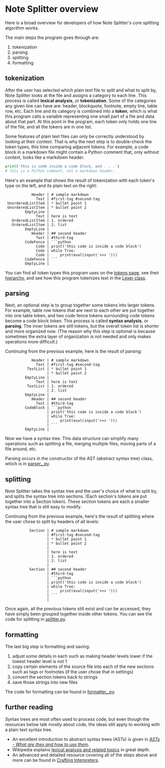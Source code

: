 # Note Splitter overview

Here is a broad overview for developers of how Note Splitter's core splitting algorithm works.

The main steps the program goes through are:  
1. tokenization
2. parsing
3. splitting
4. formatting

## tokenization
After the user has selected which plain text file to split and what to split by, Note Splitter looks at the file and assigns a category to each line. This process is called **lexical analysis**, or **tokenization**. Some of the categories any given line can have are: header, blockquote, footnote, empty line, table row, etc. Each line and its category is combined into a **token**, which is what this program calls a variable representing one small part of a file and data about that part. At this point in the program, each token only holds one line of the file, and all the tokens are in one list.

Some features of plain text files can only be correctly understood by looking at their context. That is why the next step is to double-check the token types, this time comparing adjacent tokens. For example, a code block in a markdown file might contain a Python comment that, only without context, looks like a markdown header.

```python
print('this is code inside a code block, and . . .')
# this is a Python comment, not a markdown header.  
```

Here's an example that shows the result of tokenization with each token's type on the left, and its plain text on the right:

```
            Header | # sample markdown
              Text | #first-tag #second-tag
 UnorderedListItem | * bullet point 1
 UnorderedListItem | * bullet point 2
         EmptyLine |
              Text | here is text
   OrderedListItem | 1. ordered
   OrderedListItem | 2. list
         EmptyLine |
            Header | ## second header
              Text | #third-tag
         CodeFence | ```python
              Code | print('this code is inside a code block')
              Code | while True:
              Code |     print(eval(input('>>> ')))
         CodeFence | ```
         EmptyLine |
```

You can find all token types this program uses on the [tokens page](note_splitter.tokens.rst), see their [hierarchy](token-hierarchy.md), and see how this program tokenizes text in the [Lexer class](https://github.com/wheelercj/note-splitter/blob/main/src/note_splitter/lexer.py).

## parsing
Next, an optional step is to group together some tokens into larger tokens. For example, table row tokens that are next to each other are put together into one table token, and two code fence tokens surrounding code tokens become a code block token. This process is called **syntax analysis**, or **parsing**. The inner tokens are still tokens, but the overall token list is shorter and more organized now. (The reason why this step is optional is because sometimes the extra layer of organization is not needed and only makes operations more difficult.)

Continuing from the previous example, here is the result of parsing:

```
            Header | # sample markdown
              Text | #first-tag #second-tag
          TextList | * bullet point 1
                   | * bullet point 2
         EmptyLine | 
              Text | here is text
          TextList | 1. ordered
                   | 2. list
         EmptyLine | 
            Header | ## second header
              Text | #third-tag
         CodeBlock | ```python
                   | print('this code is inside a code block')
                   | while True:
                   |     print(eval(input('>>> ')))
                   | ```
         EmptyLine |
```

Now we have a syntax tree. This data structure can simplify many operations such as splitting a file, merging multiple files, moving parts of a file around, etc.

Parsing occurs in the constructor of the AST (abstract syntax tree) class, which is in [parser_.py](https://github.com/wheelercj/note-splitter/blob/main/src/note_splitter/parser_.py).

## splitting
Note Splitter takes the syntax tree and the user's choice of what to split by, and splits the syntax tree into sections. (Each section's tokens are put together into a Section token). These section tokens are each a smaller syntax tree that is still easy to modify.

Continuing from the previous example, here's the result of splitting where the user chose to split by headers of all levels:

```
           Section | # sample markdown
                   | #first-tag #second-tag
                   | * bullet point 1
                   | * bullet point 2
                   |
                   | here is text
                   | 1. ordered
                   | 2. list
                   |
           Section | ## second header
                   | #third-tag
                   | ```python
                   | print('this code is inside a code block')
                   | while True:
                   |     print(eval(input('>>> ')))
                   | ```
                   |
```

Once again, all the previous tokens still exist and can be accessed, they have simply been grouped together inside other tokens. You can see the code for splitting in [splitter.py](https://github.com/wheelercj/note-splitter/blob/main/src/note_splitter/splitter.py).

## formatting
The last big step is formatting and saving:  
1. adjust some details in each such as making header levels lower if the lowest header level is not 1
2. copy certain elements of the source file into each of the new sections such as tags or footnotes (if the user chose that in settings)
3. convert the section tokens back to strings
4. save those strings into new files

The code for formatting can be found in [formatter_.py](https://github.com/wheelercj/note-splitter/blob/main/src/note_splitter/formatter_.py).

## further reading
Syntax trees are most often used to process code, but even though the resources below talk mostly about code, the ideas still apply to working with a plain text syntax tree.
* An excellent introduction to abstract syntax trees (ASTs) is given in [_ASTs - What are they and how to use them_](https://www.twilio.com/blog/abstract-syntax-trees). 
* Wikipedia explains [lexical analysis and related topics](https://en.wikipedia.org/wiki/Lexical_analysis) in great depth.
* An advanced and detailed resource covering all of the steps above and more can be found in [Crafting Interpreters](https://craftinginterpreters.com/scanning.html).
